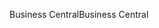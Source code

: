 <span data-ttu-id="e37f0-101">Business Central</span><span class="sxs-lookup"><span data-stu-id="e37f0-101">Business Central</span></span>
